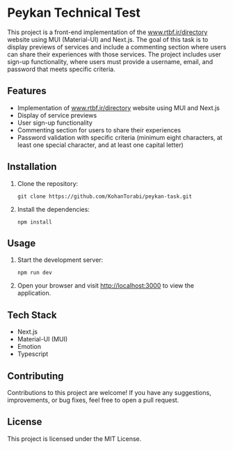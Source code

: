 # Peykan Technical Test

This project is a front-end implementation of the www.rtbf.ir/directory website using MUI (Material-UI) and Next.js. The goal of this task is to display previews of services and include a commenting section where users can share their experiences with those services. The project includes user sign-up functionality, where users must provide a username, email, and password that meets specific criteria.

## Features

- Implementation of www.rtbf.ir/directory website using MUI and Next.js
- Display of service previews
- User sign-up functionality
- Commenting section for users to share their experiences
- Password validation with specific criteria (minimum eight characters, at least one special character, and at least one capital letter)

## Installation

1. Clone the repository:
   
   `git clone https://github.com/KohanTorabi/peykan-task.git`
2. Install the dependencies:
   
   `npm install`

## Usage

1.  Start the development server:

    `npm run dev`

2.  Open your browser and visit [http://localhost:3000](http://localhost:3000/) to view the application.

## Tech Stack

- Next.js
- Material-UI (MUI)
- Emotion
- Typescript

## Contributing

Contributions to this project are welcome! If you have any suggestions, improvements, or bug fixes, feel free to open a pull request.

## License

This project is licensed under the MIT License.
